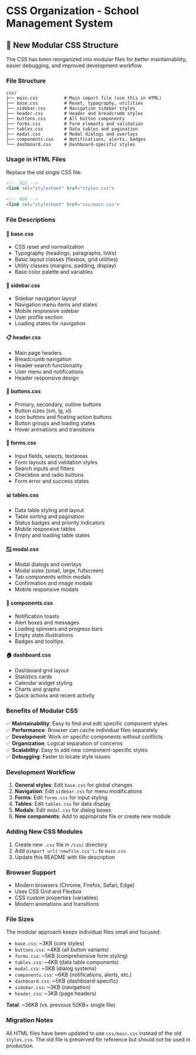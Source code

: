 # CSS Organization - School Management System

## 📁 New Modular CSS Structure

The CSS has been reorganized into modular files for better maintainability, easier debugging, and improved development workflow.

### **File Structure**
```
css/
├── main.css          # Main import file (use this in HTML)
├── base.css          # Reset, typography, utilities
├── sidebar.css       # Navigation sidebar styles
├── header.css        # Header and breadcrumb styles  
├── buttons.css       # All button components
├── forms.css         # Form elements and validation
├── tables.css        # Data tables and pagination
├── modal.css         # Modal dialogs and overlays
├── components.css    # Notifications, alerts, badges
└── dashboard.css     # Dashboard-specific styles
```

### **Usage in HTML Files**
Replace the old single CSS file:
```html
<!-- OLD -->
<link rel="stylesheet" href="styles.css">

<!-- NEW -->
<link rel="stylesheet" href="css/main.css">
```

### **File Descriptions**

#### **🎨 base.css**
- CSS reset and normalization
- Typography (headings, paragraphs, links)
- Basic layout classes (flexbox, grid utilities)
- Utility classes (margins, padding, display)
- Base color palette and variables

#### **🧭 sidebar.css**
- Sidebar navigation layout
- Navigation menu items and states
- Mobile responsive sidebar
- User profile section
- Loading states for navigation

#### **📋 header.css**
- Main page headers
- Breadcrumb navigation
- Header search functionality
- User menu and notifications
- Header responsive design

#### **🔘 buttons.css**
- Primary, secondary, outline buttons
- Button sizes (sm, lg, xl)
- Icon buttons and floating action buttons
- Button groups and loading states
- Hover animations and transitions

#### **📝 forms.css**
- Input fields, selects, textareas
- Form layouts and validation styles
- Search inputs and filters
- Checkbox and radio buttons
- Form error and success states

#### **📊 tables.css**
- Data table styling and layout
- Table sorting and pagination
- Status badges and priority indicators
- Mobile responsive tables
- Empty and loading table states

#### **🪟 modal.css**
- Modal dialogs and overlays
- Modal sizes (small, large, fullscreen)
- Tab components within modals
- Confirmation and image modals
- Mobile responsive modals

#### **🔔 components.css**
- Notification toasts
- Alert boxes and messages
- Loading spinners and progress bars
- Empty state illustrations
- Badges and tooltips

#### **🏠 dashboard.css**
- Dashboard grid layout
- Statistics cards
- Calendar widget styling
- Charts and graphs
- Quick actions and recent activity

### **Benefits of Modular CSS**

✅ **Maintainability**: Easy to find and edit specific component styles  
✅ **Performance**: Browser can cache individual files separately  
✅ **Development**: Work on specific components without conflicts  
✅ **Organization**: Logical separation of concerns  
✅ **Scalability**: Easy to add new component-specific styles  
✅ **Debugging**: Faster to locate style issues  

### **Development Workflow**

1. **General styles**: Edit `base.css` for global changes
2. **Navigation**: Edit `sidebar.css` for menu modifications  
3. **Forms**: Edit `forms.css` for input styling
4. **Tables**: Edit `tables.css` for data display
5. **Modals**: Edit `modal.css` for dialog boxes
6. **New components**: Add to appropriate file or create new module

### **Adding New CSS Modules**

1. Create new `.css` file in `/css/` directory
2. Add `@import url('newfile.css');` to `main.css`
3. Update this README with file description

### **Browser Support**
- Modern browsers (Chrome, Firefox, Safari, Edge)
- Uses CSS Grid and Flexbox
- CSS custom properties (variables)
- Modern animations and transitions

### **File Sizes**
The modular approach keeps individual files small and focused:
- `base.css`: ~3KB (core styles)
- `buttons.css`: ~4KB (all button variants)
- `forms.css`: ~5KB (comprehensive form styling)
- `tables.css`: ~4KB (data table components)
- `modal.css`: ~3KB (dialog systems)
- `components.css`: ~6KB (notifications, alerts, etc.)
- `dashboard.css`: ~5KB (dashboard-specific)
- `sidebar.css`: ~3KB (navigation)
- `header.css`: ~3KB (page headers)

**Total**: ~36KB (vs. previous 50KB+ single file)

### **Migration Notes**
All HTML files have been updated to use `css/main.css` instead of the old `styles.css`. The old file is preserved for reference but should not be used in production.